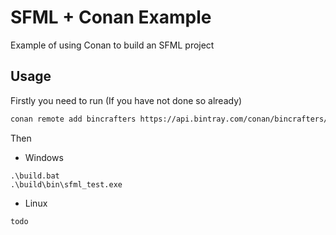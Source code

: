 # SFML + Conan Example

Example of using Conan to build an SFML project

## Usage

Firstly you need to run (If you have not done so already)

```sh
conan remote add bincrafters https://api.bintray.com/conan/bincrafters/public-conan
```

Then

* Windows
```
.\build.bat
.\build\bin\sfml_test.exe  
```

* Linux
```
todo
```